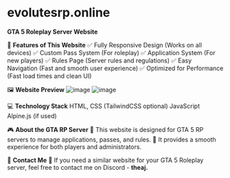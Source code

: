 # evolutesrp.online

**GTA 5 Roleplay Server Website**

🌟 **Features of This Website**
✅ Fully Responsive Design (Works on all devices)
✅ Custom Pass System (For roleplay)
✅ Application System (For new players)
✅ Rules Page (Server rules and regulations)
✅ Easy Navigation (Fast and smooth user experience)
✅ Optimized for Performance (Fast load times and clean UI)

🖼 **Website Preview**
![image](https://github.com/user-attachments/assets/dd707411-79cf-49d7-94ba-75dddfd27a35)
![image](https://github.com/user-attachments/assets/c0545bb1-abd9-4d0f-8530-ca503266c9e2)

💻 **Technology Stack**
HTML, CSS (TailwindCSS optional)
JavaScript
Alpine.js (if used)

🎮 **About the GTA RP Server**
🔹 This website is designed for GTA 5 RP servers to manage applications, passes, and rules.
🔹 It provides a smooth experience for both players and administrators.

💬 **Contact Me**
📩 If you need a similar website for your GTA 5 Roleplay server, feel free to contact me on Discord - **theaj.**
